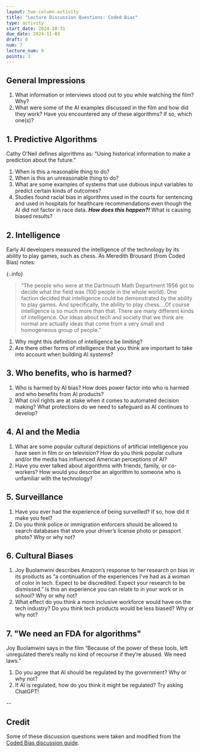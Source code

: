 ```yaml
---
layout: two-column-activity
title: "Lecture Discussion Questions: Coded Bias"
type: activity
start_date: 2024-10-31
due_date: 2024-11-03
draft: 0
num: 7
lecture_num: 9
points: 3
---
```


## General Impressions
1. What information or interviews stood out to you while watching the film? Why?
1. What were some of the AI examples discussed in the film and how did they work? Have you encountered any of these algorithms? If so, which one(s)?

## 1. Predictive Algorithms
Cathy O’Neil defines algorithms as: “Using historical information to make a prediction about the future.”
1. When is this a reasonable thing to do?
1. When is this an unreasonable thing to do?
1. What are some examples of systems that use dubious input variables to predict certain kinds of outcomes?
1. Studies found racial bias in algorithms used in the courts for sentencing and used in hospitals for healthcare recommendations even though the AI did not factor in race data. ***How does this happen?!*** What is causing biased results?

## 2. Intelligence
Early AI developers measured the intelligence of the technology by its ability to play games, such as chess. As Meredith Brousard (from Coded Bias) notes:

{:.info}
> “The people who were at the Dartmouth Math Department 1956 got to decide what the field was (100 people in the whole world). One faction decided that intelligence could be demonstrated by the ability to play games. And specifically, the ability to play chess....Of course intelligence is so much more than that. There are many different kinds of intelligence. Our ideas about tech and society that we think are normal are actually ideas that come from a very small and homogeneous group of people.”

1. Why might this definition of intelligence be limiting? 
1. Are there other forms of intelligence that you think are important to take into account when building AI systems?


## 3. Who benefits, who is harmed?
1. Who is harmed by AI bias? How does power factor into who is harmed and who benefits from AI products?
1. What civil rights are at stake when it comes to automated decision making? What protections do we need to safeguard as AI continues to develop?

## 4. AI and the Media
1. What are some popular cultural depictions of artificial intelligence you have seen in film or on television? How do you think popular culture and/or the media has influenced American perceptions of AI?
1. Have you ever talked about algorithms with friends, family, or co-workers? How would you describe an algorithm to someone who is unfamiliar with the technology?

## 5. Surveillance
1. Have you ever had the experience of being surveilled? If so, how did it make you feel? 
1. Do you think police or immigration enforcers should be allowed to search databases that store your driver’s license photo or passport photo? Why or why not?

## 6. Cultural Biases
1. Joy Buolamwini describes Amazon’s response to her research on bias in its products as “a continuation of the experiences I’ve had as a woman of color in tech. Expect to be discredited. Expect your research to be dismissed.” Is this an experience you can relate to in your work or in school? Why or why not?
1. What effect do you think a more inclusive workforce would have on the tech industry? Do you think tech products would be less biased? Why or why not?


## 7. "We need an FDA for algorithms"
Joy Buolamwini says in the film “Because of the power of these tools, left unregulated there’s really no kind of recourse if they’re abused. We need laws.” 

1. Do you agree that AI should be regulated by the government? Why or why not?
1. If AI is regulated, how do you think it might be regulated? Try asking ChatGPT!



--
## Credit
Some of these discussion questions were taken and modified from the <a href="https://independentlens.s3.amazonaws.com/2200/10%20Coded%20Bias/Indie%20Lens%20Pop-Up/CODEDBIAS_DiscussionGuide.pdf" target="_blank">Coded Bias discussion guide</a>.
